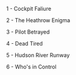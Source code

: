 1 - Cockpit Faliure

2 - The Heathrow Enigma

3 - Pilot Betrayed

4 - Dead Tired

5 - Hudson River Runway

6 - Who's in Control

